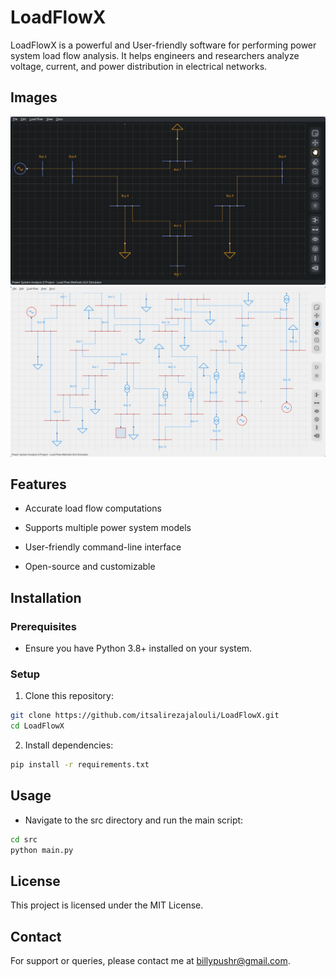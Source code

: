 #   LoadFlowX

LoadFlowX is a powerful and User-friendly software for performing power system load flow analysis. It helps engineers and researchers analyze voltage, current, and power distribution in electrical networks.

## Images

![IEEE 9 Bus Example in Dark Mode](./darkModeDemo9Bus.png)
![IEEE 39 Bus Example in Light Mode](./lightModeDemo39Bus.jpg)

## Features

- Accurate load flow computations
 
- Supports multiple power system models
 
- User-friendly command-line interface
 
- Open-source and customizable


## Installation

### Prerequisites

- Ensure you have Python 3.8+ installed on your system.

### Setup

1. Clone this repository:

```bash
git clone https://github.com/itsalirezajalouli/LoadFlowX.git  
cd LoadFlowX
```

2. Install dependencies:

```bash
pip install -r requirements.txt

```

## Usage

- Navigate to the src directory and run the main script:

```bash
cd src  
python main.py
```

## License

This project is licensed under the MIT License.

## Contact

For support or queries, please contact me at billypushr@gmail.com.
